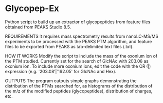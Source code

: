 # Glycopep-Ex
Python script to build up an extractor of glycopeptides from feature files obtained from PEAKS Studio 8.5. 

REQUIREMENTS
It requires mass spectrometry results from nanoLC-MS/MS experiments to be processed with the PEAKS PTM algorithm, and feature files to be exported from PEAKS as tab-delimited text files (.txt).

HOW IT WORKS
Modify the script to include the mass of the oxonium ion of the PTM studied. Currently set for the search of GlcNAc with 203.08 as oxonium ion. To include more oxonium ions, edit the code with the OR (|) expression (e.g. '203.08'|'162.05' for GlcNAc and Hex). 

OUTPUTS
The program outputs simple graphs demonstrating the distribution of the PTMs searched for, as histograms of the distribution of the m/z of the modified peptides (glycopeptides), distribution of charges, etc.

